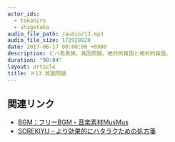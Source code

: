 ```yaml
---
actor_ids:
  - takahiro
  - shigetaka
audio_file_path: /audio/13.mp3
audio_file_size: 172928820
date: 2017-06-17 00:00:00 +0900
description: ビバ鳥貴族。貧困問題。絶対的貧困と相対的貧困。
duration: "90:04"
layout: article
title: ＃13 貧困問題
---
```


## 関連リンク

- [BGM：フリーBGM・音楽素材MusMus](http://musmus.main.jp/)
- [SOREKIYU - より効果的にハタラクための処方箋](https://sorekiyu.jp)
